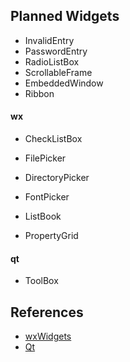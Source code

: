 ## Planned Widgets
- InvalidEntry
- PasswordEntry
- RadioListBox
- ScrollableFrame
- EmbeddedWindow
- Ribbon

#### wx
- CheckListBox

- FilePicker
- DirectoryPicker
- FontPicker

- ListBook
- PropertyGrid

#### qt
- ToolBox

## References
- [wxWidgets](http://docs.wxwidgets.org/3.1/page_screenshots.html)
- [Qt](http://doc.qt.io/qt-5/gallery.html)
